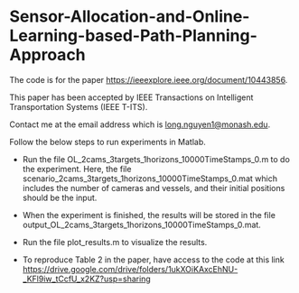 # Sensor-Allocation-and-Online-Learning-based-Path-Planning-Approach

The code is for the paper https://ieeexplore.ieee.org/document/10443856. 

This paper has been accepted by IEEE Transactions on Intelligent Transportation Systems (IEEE T-ITS). 

Contact me at the email address which is long.nguyen1@monash.edu.

Follow the below steps to run experiments in Matlab.

- Run the file OL_2cams_3targets_1horizons_10000TimeStamps_0.m to do the experiment.
  Here, the file scenario_2cams_3targets_1horizons_10000TimeStamps_0.mat which includes the number of cameras and vessels, and their initial positions should be the input.

- When the experiment is finished, the results will be stored in the file output_OL_2cams_3targets_1horizons_10000TimeStamps_0.mat.

- Run the file plot_results.m to visualize the results.
  
- To reproduce Table 2 in the paper, have access to the code at this link https://drive.google.com/drive/folders/1ukXOiKAxcEhNU-_KFl9iw_tCcfU_x2KZ?usp=sharing
